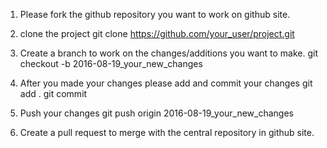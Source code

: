 1. Please fork the github repository you want to work on github site.

2. clone the project
git clone https://github.com/your_user/project.git

3. Create a branch to work on the changes/additions you want to make.
git checkout -b 2016-08-19_your_new_changes

4. After you made your changes please add and commit your changes
git add .
git commit

5. Push your changes 
git push origin 2016-08-19_your_new_changes

6. Create a pull request to merge with the central repository in github site.




